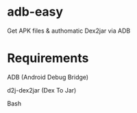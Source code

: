 # adb-easy
Get APK files & authomatic Dex2jar via ADB

# Requirements

ADB (Android Debug Bridge)


d2j-dex2jar (Dex To Jar)


Bash

